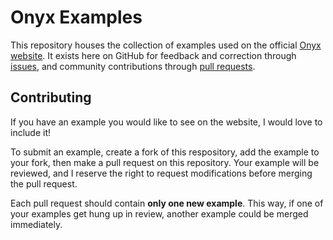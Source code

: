 
# Onyx Examples

This repository houses the collection of examples used on the official [Onyx website](https://onyxlang.io/examples).
It exists here on GitHub for feedback and correction through [issues](https://github.com/onyx-lang/onyx-examples/issues),
and community contributions through [pull requests](https://github.com/onyx-lang/onyx-examples/pulls).


## Contributing

If you have an example you would like to see on the website, I would love to include it!

To submit an example, create a fork of this respository, add the example to
your fork, then make a pull request on this repository. Your example will be
reviewed, and I reserve the right to request modifications before merging the
pull request.

Each pull request should contain **only one new example**.
This way, if one of your examples get hung up in review, another example
could be merged immediately.


